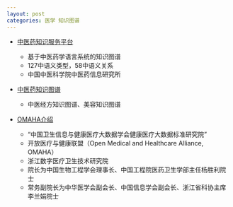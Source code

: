 ```yaml
---
layout: post
categories: 医学 知识图谱
---
```



- [中医药知识服务平台](http://www.tcminformatics.org/wiki/index.php)
  - 基于中医药学语言系统的知识图谱
  - 127中语义类型，58中语义关系
  - 中国中医科学院中医药信息研究所
- [中医药知识图谱](http://tcmkb.cn/kg/cytoscape.php)
  - 中医经方知识图谱、美容知识图谱


- [OMAHA介绍](https://www.omaha.org.cn/)
  - “中国卫生信息与健康医疗大数据学会健康医疗大数据标准研究院”
  - 开放医疗与健康联盟（Open Medical and Healthcare Alliance, OMAHA）
  - 浙江数字医疗卫生技术研究院
  - 院长为中国生物工程学会理事长、中国工程院医药卫生学部主任杨胜利院士
  - 常务副院长为中华医学会副会长、中国信息学会副会长、浙江省科协主席李兰娟院士

